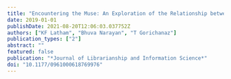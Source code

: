 ```yaml
---
title: "Encountering the Muse: An Exploration of the Relationship between Inspiration and Information in the Museum Context"
date: 2019-01-01
publishDate: 2021-08-20T12:06:03.037752Z
authors: ["KF Latham", "Bhuva Narayan", "T Gorichanaz"]
publication_types: ["2"]
abstract: ""
featured: false
publication: "*Journal of Librarianship and Information Science*"
doi: "10.1177/0961000618769976"
---
```


